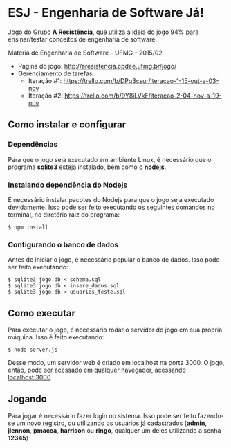 # ESJ - Engenharia de Software Já!

Jogo do Grupo **A Resistência**, que utiliza a ideia do jogo 94% para ensinar/testar conceitos de engenharia de software.

Matéria de Engenharia de Software - UFMG - 2015/02

* Página do jogo: http://aresistencia.cpdee.ufmg.br/jogo/
* Gerenciamento de tarefas:
  * Iteração #1: https://trello.com/b/DPg3csur/iteracao-1-15-out-a-03-nov
  * Iteração #2: https://trello.com/b/9Y8iLVkF/iteracao-2-04-nov-a-19-nov


## Como instalar e configurar

### Dependências

Para que o jogo seja executado em ambiente Linux, é necessário que o programa **sqlite3** esteja instalado, bem como o [**nodejs**](https://nodejs.org/).

### Instalando dependência do Nodejs

É necessário instalar pacotes do Nodejs para que o jogo seja executado devidamente. Isso pode ser feito executando os seguintes comandos no terminal, no diretório raiz do programa:

```
$ npm install
```


### Configurando o banco de dados

Antes de iniciar o jogo, é necessário popular o banco de dados. Isso pode ser feito executando:

```
$ sqlite3 jogo.db < schema.sql
$ sqlite3 jogo.db < insere_dados.sql
$ sqlite3 jogo.db < usuarios_teste.sql
```

## Como executar

Para executar o jogo, é necessário rodar o servidor do jogo em sua própria máquina. Isso é feito executando:

```
$ node server.js
```

Desse modo, um servidor web é criado em localhost na porta 3000. O jogo, então, pode ser acessado em qualquer navegador, acessando [localhost:3000](http://localhost:3000)

## Jogando

Para jogar é necessário fazer login no sistema. Isso pode ser feito fazendo-se um novo registro, ou utilizando os usuários já cadastrados (**admin**, **jlennon**, **pmacca**, **harrison** ou **ringo**, qualquer um deles utilizando a senha **12345**)
